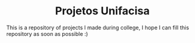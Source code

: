  
<h1 align="center"> Projetos Unifacisa </h1>

This is a repository of projects I made during college, I hope I can fill this repository as soon as possible :)